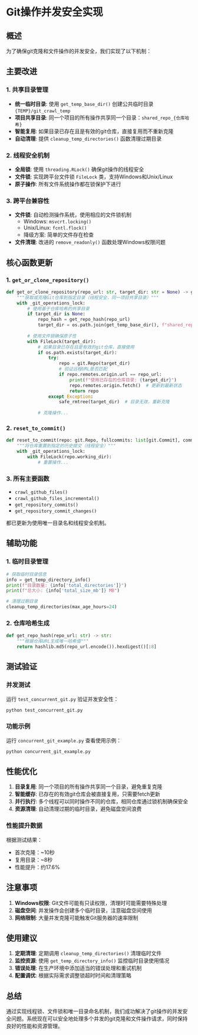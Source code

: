 # Git操作并发安全实现

## 概述

为了确保git克隆和文件操作的并发安全，我们实现了以下机制：

## 主要改进

### 1. 共享目录管理
- **统一临时目录**: 使用 `get_temp_base_dir()` 创建公共临时目录 `{TEMP}/git_crawl_temp`
- **项目共享目录**: 同一个项目的所有操作共享同一个目录：`shared_repo_{仓库哈希}`
- **智能复用**: 如果目录已存在且是有效的git仓库，直接复用而不重新克隆
- **自动清理**: 提供 `cleanup_temp_directories()` 函数清理过期目录

### 2. 线程安全机制
- **全局锁**: 使用 `threading.RLock()` 确保git操作的线程安全
- **文件锁**: 实现跨平台文件锁 `FileLock` 类，支持Windows和Unix/Linux
- **原子操作**: 所有文件系统操作都在锁保护下进行

### 3. 跨平台兼容性
- **文件锁**: 自动检测操作系统，使用相应的文件锁机制
  - Windows: `msvcrt.locking()`
  - Unix/Linux: `fcntl.flock()`
  - 降级方案: 简单的文件存在检查
- **文件清理**: 改进的 `remove_readonly()` 函数处理Windows权限问题

## 核心函数更新

### 1. `get_or_clone_repository()`
```python
def get_or_clone_repository(repo_url: str, target_dir: str = None) -> git.Repo:
    """获取或克隆Git仓库到指定目录（线程安全，同一项目共享目录）"""
    with _git_operations_lock:
        # 使用基于仓库哈希的共享目录
        if target_dir is None:
            repo_hash = get_repo_hash(repo_url)
            target_dir = os.path.join(get_temp_base_dir(), f"shared_repo_{repo_hash}")
        
        # 使用文件锁确保原子性
        with FileLock(target_dir):
            # 如果目录已存在且是有效的git仓库，直接使用
            if os.path.exists(target_dir):
                try:
                    repo = git.Repo(target_dir)
                    # 验证远程URL是否匹配
                    if repo.remotes.origin.url == repo_url:
                        print(f"使用已存在的仓库目录: {target_dir}")
                        repo.remotes.origin.fetch()  # 更新到最新状态
                        return repo
                except Exception:
                    safe_rmtree(target_dir)  # 目录无效，重新克隆
            
            # 克隆操作...
```

### 2. `reset_to_commit()`
```python
def reset_to_commit(repo: git.Repo, fullcommits: list[git.Commit], commit_index: int = None):
    """将仓库重置到指定的历史提交（线程安全）"""
    with _git_operations_lock:
        with FileLock(repo.working_dir):
            # 重置操作...
```

### 3. 所有主要函数
- `crawl_github_files()`
- `crawl_github_files_incremental()`
- `get_repository_commits()`
- `get_repository_commit_changes()`

都已更新为使用唯一目录名和线程安全机制。

## 辅助功能

### 1. 临时目录管理
```python
# 获取临时目录信息
info = get_temp_directory_info()
print(f"目录数量: {info['total_directories']}")
print(f"总大小: {info['total_size_mb']} MB")

# 清理过期目录
cleanup_temp_directories(max_age_hours=24)
```

### 2. 仓库哈希生成
```python
def get_repo_hash(repo_url: str) -> str:
    """根据仓库URL生成唯一哈希值"""
    return hashlib.md5(repo_url.encode()).hexdigest()[:8]
```

## 测试验证

### 并发测试
运行 `test_concurrent_git.py` 验证并发安全性：
```bash
python test_concurrent_git.py
```

### 功能示例
运行 `concurrent_git_example.py` 查看使用示例：
```bash
python concurrent_git_example.py
```

## 性能优化

1. **目录复用**: 同一个项目的所有操作共享同一个目录，避免重复克隆
2. **智能缓存**: 已存在的有效git仓库会被直接复用，只需要fetch更新
3. **并行执行**: 多个线程可以同时操作不同的仓库，相同仓库通过锁机制确保安全
4. **资源清理**: 自动清理过期的临时目录，避免磁盘空间浪费

### 性能提升数据
根据测试结果：
- 首次克隆：~10秒
- 复用目录：~8秒  
- 性能提升：约17.6%

## 注意事项

1. **Windows权限**: Git文件可能有只读权限，清理时可能需要特殊处理
2. **磁盘空间**: 并发操作会创建多个临时目录，注意磁盘空间使用
3. **网络限制**: 大量并发克隆可能触发Git服务器的速率限制

## 使用建议

1. **定期清理**: 定期调用 `cleanup_temp_directories()` 清理临时文件
2. **监控资源**: 使用 `get_temp_directory_info()` 监控临时目录使用情况
3. **错误处理**: 在生产环境中添加适当的错误处理和重试机制
4. **配置调优**: 根据实际需求调整锁超时时间和清理策略

## 总结

通过实现线程锁、文件锁和唯一目录命名机制，我们成功解决了git操作的并发安全问题。系统现在可以安全地处理多个并发的git克隆和文件操作请求，同时保持良好的性能和资源管理。